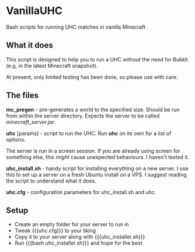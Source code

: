 VanillaUHC
==========

Bash scripts for running UHC matches in vanilla Minecraft


What it does
------------

This script is designed to help you to run a UHC without the need for Bukkit (e.g. in the latest Minecraft snapshot).

At present, only limited testing has been done, so please use with care.


The files
---------

**mc_pregen** <radius> - pre-generates a world to the specified size. Should be run from within the server directory. Expects the server
to be called *minecraft_server.jar*.

**uhc** <command> [params] - script to run the UHC. Run **uhc** on its own for a list of options.

The server is run in a screen session. If you are already using screen for something else, this *might* cause unexpected behaviours.
I haven't tested it.

**uhc_install.sh** - handy script for installing everything on a new server. I use this to set up a server on a fresh Ubuntu install on a VPS.
I suggest reading the script to understand what it does.

**uhc.cfg** - configuration parameters for uhc_install.sh and uhc.


Setup
-----

* Create an empty folder for your server to run in
* Tweak {{{uhc.cfg}}} to your liking
* Copy it to your server along with {{{uhc_installer.sh}}}
* Run {{{bash uhc_installer.sh}}} and hope for the best
